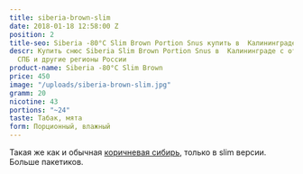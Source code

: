 ```yaml
---
title: siberia-brown-slim
date: 2018-01-18 12:58:00 Z
position: 2
title-seo: Siberia -80°C Slim Brown Portion Snus купить в  Калининграде
descr: Купить снюс Siberia Slim Brown Portion Snus в  Калининграде с отправкой в Москву,
  СПБ и другие регионы России
product-name: Siberia -80°C Slim Brown
price: 450
image: "/uploads/siberia-brown-slim.jpg"
gramm: 20
nicotine: 43
portions: "~24"
taste: Табак, мята
form: Порционный, влажный
---
```


Такая же как и обычная [коричневая сибирь](/siberia-brown.html), только в slim версии. Больше пакетиков.